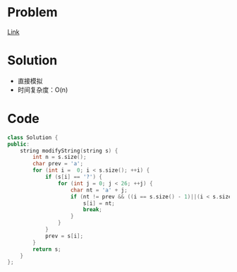 # Problem
[Link](https://leetcode-cn.com/problems/replace-all-s-to-avoid-consecutive-repeating-characters/)

# Solution
* 直接模拟
* 时间复杂度：O(n)

# Code
```cpp
class Solution {
public:
    string modifyString(string s) {
        int n = s.size();
        char prev = 'a';
        for (int i =  0; i < s.size(); ++i) {
            if (s[i] == '?') {
                for (int j = 0; j < 26; ++j) {
                    char nt = 'a' + j;
                    if (nt != prev && ((i == s.size() - 1)||(i < s.size() - 1 && nt != s[i + 1]))) {
                        s[i] = nt;
                        break;
                    }
                }
            }
            prev = s[i];
        }
        return s;
    }
};
```